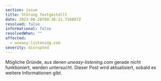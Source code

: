 ```yaml
---
section: issue
title: Störung festgestellt
date: 2023-08-28T09:38:11.716887Z
resolved: false
informational: false
resolvedWhen: ""
affected:
  - uneasy-listening.com
severity: disrupted
---
```

Mögliche Gründe, aus denen *uneasy-listening.com* gerade nicht funktioniert, werden untersucht. Dieser Post wird aktualisiert, sobald es weitere Informationen gibt.

        